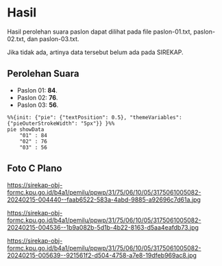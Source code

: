 # Hasil

Hasil perolehan suara paslon dapat dilihat pada file paslon-01.txt, paslon-02.txt, dan paslon-03.txt.

Jika tidak ada, artinya data tersebut belum ada pada SIREKAP.

## Perolehan Suara

 * Paslon 01: **84**.
 * Paslon 02: **76**.
 * Paslon 03: **56**.

```mermaid
%%{init: {"pie": {"textPosition": 0.5}, "themeVariables": {"pieOuterStrokeWidth": "5px"}} }%%
pie showData
    "01" : 84
    "02" : 76
    "03" : 56
```
## Foto C Plano

https://sirekap-obj-formc.kpu.go.id/b4a1/pemilu/ppwp/31/75/06/10/05/3175061005082-20240215-004440--faab6522-583a-4abd-9885-a92696c7d61a.jpg

https://sirekap-obj-formc.kpu.go.id/b4a1/pemilu/ppwp/31/75/06/10/05/3175061005082-20240215-004536--1b9a082b-5d1b-4b22-8163-d5aa4eafdb73.jpg

https://sirekap-obj-formc.kpu.go.id/b4a1/pemilu/ppwp/31/75/06/10/05/3175061005082-20240215-005639--921561f2-d504-4758-a7e8-19dfeb969ac8.jpg
